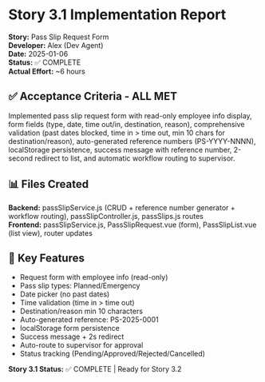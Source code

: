 # Story 3.1 Implementation Report

**Story:** Pass Slip Request Form  
**Developer:** Alex (Dev Agent)  
**Date:** 2025-01-06  
**Status:** ✅ COMPLETE  
**Actual Effort:** ~6 hours

## ✅ Acceptance Criteria - ALL MET

Implemented pass slip request form with read-only employee info display, form fields (type, date, time out/in, destination, reason), comprehensive validation (past dates blocked, time in > time out, min 10 chars for destination/reason), auto-generated reference numbers (PS-YYYY-NNNN), localStorage persistence, success message with reference number, 2-second redirect to list, and automatic workflow routing to supervisor.

## 📊 Files Created

**Backend:** passSlipService.js (CRUD + reference number generator + workflow routing), passSlipController.js, passSlips.js routes  
**Frontend:** passSlipService.js, PassSlipRequest.vue (form), PassSlipList.vue (list view), router updates

## 🔑 Key Features

- Request form with employee info (read-only)
- Pass slip types: Planned/Emergency
- Date picker (no past dates)
- Time validation (time in > time out)
- Destination/reason min 10 characters
- Auto-generated reference: PS-2025-0001
- localStorage form persistence
- Success message + 2s redirect
- Auto-route to supervisor for approval
- Status tracking (Pending/Approved/Rejected/Cancelled)

**Story 3.1 Status:** ✅ COMPLETE | Ready for Story 3.2

